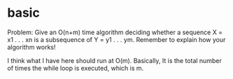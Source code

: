 # basic


Problem:
Give an O(n+m) time algorithm deciding whether a sequence X = x1 . . . xn
is a subsequence of Y = y1 . . . ym. Remember to explain how your algorithm works!

I think what I have here should run  at O(m). Basically, It is the total number of times the while loop is executed, which is m.
